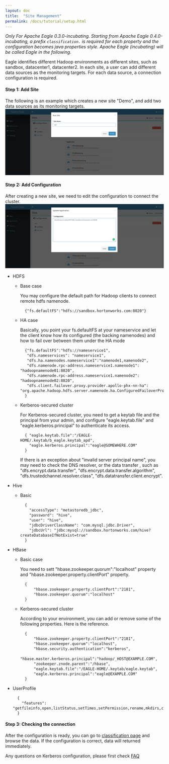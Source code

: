 ```yaml
---
layout: doc
title:  "Site Management"
permalink: /docs/tutorial/setup.html
---
```


*Only For Apache Eagle 0.3.0-incubating. Starting from Apache Eagle 0.4.0-incubating, a prefix `classification.` is required for each property and the configuration becomes java properties style. Apache Eagle (incubating) will be called Eagle in the following.*

Eagle identifies different Hadoop environments as different sites, such as sandbox, datacenter1, datacenter2. In each site,
a user can add different data sources as the monitoring targets. For each data source, a connection configuration is required.

#### Step 1: Add Site

The following is an example which creates a new site "Demo", and add two data sources as its monitoring targets.
![setup a site](/images/docs/new-site.png)

#### Step 2: Add Configuration

After creating a new site, we need to edit the configuration to connect the cluster. 
![hdfs setup](/images/docs/hdfs-setup.png)


* HDFS

    * Base case

        You may configure the default path for Hadoop clients to connect remote hdfs namenode.

            {"fs.defaultFS":"hdfs://sandbox.hortonworks.com:8020"}

    * HA case

        Basically, you point your fs.defaultFS at your nameservice and let the client know how its configured (the backing namenodes) and how to fail over between them under the HA mode

            {"fs.defaultFS":"hdfs://nameservice1",
             "dfs.nameservices": "nameservice1",
             "dfs.ha.namenodes.nameservice1":"namenode1,namenode2",
             "dfs.namenode.rpc-address.nameservice1.namenode1": "hadoopnamenode01:8020",
             "dfs.namenode.rpc-address.nameservice1.namenode2": "hadoopnamenode02:8020",
             "dfs.client.failover.proxy.provider.apollo-phx-nn-ha": "org.apache.hadoop.hdfs.server.namenode.ha.ConfiguredFailoverProxyProvider"
            }

    * Kerberos-secured cluster

        For Kerberos-secured cluster, you need to get a keytab file and the principal from your admin, and configure "eagle.keytab.file" and "eagle.kerberos.principal" to authenticate its access.

            { "eagle.keytab.file":"/EAGLE-HOME/.keytab/b_eagle.keytab_apd",
              "eagle.kerberos.principal":"eagle@SOMEWHERE.COM"
            }

        If there is an exception about "invalid server principal name", you may need to check the DNS resolver, or the data transfer , such as "dfs.encrypt.data.transfer", "dfs.encrypt.data.transfer.algorithm", "dfs.trustedchannel.resolver.class", "dfs.datatransfer.client.encrypt".

* Hive
    * Basic

            {
              "accessType": "metastoredb_jdbc",
              "password": "hive",
              "user": "hive",
              "jdbcDriverClassName": "com.mysql.jdbc.Driver",
              "jdbcUrl": "jdbc:mysql://sandbox.hortonworks.com/hive?createDatabaseIfNotExist=true"
            }


* HBase

    * Basic case

        You need to sett "hbase.zookeeper.quorum":"localhost" property and "hbase.zookeeper.property.clientPort" property.

            {
                "hbase.zookeeper.property.clientPort":"2181",
                "hbase.zookeeper.quorum":"localhost"
            }

    * Kerberos-secured cluster

        According to your environment, you can add or remove some of the following properties. Here is the reference.

            {
                "hbase.zookeeper.property.clientPort":"2181",
                "hbase.zookeeper.quorum":"localhost",
                "hbase.security.authentication":"kerberos",
                "hbase.master.kerberos.principal":"hadoop/_HOST@EXAMPLE.COM",
                "zookeeper.znode.parent":"/hbase",
                "eagle.keytab.file":"/EAGLE-HOME/.keytab/eagle.keytab",
                "eagle.kerberos.principal":"eagle@EXAMPLE.COM"
            }

* UserProfile

        {
          "features": "getfileinfo,open,listStatus,setTimes,setPermission,rename,mkdirs,create,setReplication,contentSummary,delete,setOwner,fsck"
        }

#### Step 3: Checking the connection
After the configuration is ready, you can go to [classification page](/docs/tutorial/classification.html) and browse the data. If the configuration is correct, data will returned immediately.

Any questions on Kerberos configuration, please first check [FAQ](/docs/FAQ.html)